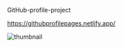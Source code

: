 GitHub-profile-project

https://githubprofilepages.netlify.app/

![thumbnail](https://github.com/user-attachments/assets/3d94952b-0ce2-40f9-ab50-9fdb180eaa5c)

